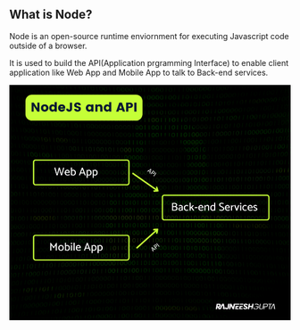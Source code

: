 ## What is Node?

Node is an open-source runtime enviornment for executing Javascript code outside of a browser.

It is used to build the API(Application prgramming Interface) to enable client application like Web App and Mobile App to talk to Back-end services.

![Markdown Logo](./Assets/api.png)
